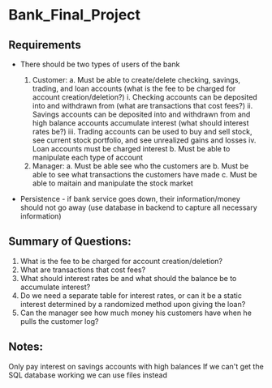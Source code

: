 # Bank_Final_Project

## Requirements
- There should be two types of users of the bank 
	1. Customer:
		a. Must be able to create/delete checking, savings, trading, and loan accounts (what is the fee to be charged for account creation/deletion?)
			i.   Checking accounts can be deposited into and withdrawn from (what are transactions that cost fees?)
			ii.  Savings accounts can be deposited into and withdrawn from and high balance accounts accumulate interest (what should interest rates be?)
			iii. Trading accounts can be used to buy and sell stock, see current stock portfolio, and see unrealized gains and losses
			iv.  Loan accounts must be charged interest 
		b. Must be able to manipulate each type of account
	2. Manager:
		a. Must be able see who the customers are
		b. Must be able to see what transactions the customers have made
		c. Must be able to maitain and manipulate the stock market

- Persistence - if bank service goes down, their information/money should not go away (use database in backend to capture all necessary information)

## Summary of Questions:
1. What is the fee to be charged for account creation/deletion?
2. What are transactions that cost fees?
3. What should interest rates be and what should the balance be to accumulate interest?
4. Do we need a separate table for interest rates, or can it be a static interest determined by a randomized method upon giving the loan?
5. Can the manager see how much money his customers have when he pulls the customer log?

## Notes:
Only pay interest on savings accounts with high balances
If we can't get the SQL database working we can use files instead
